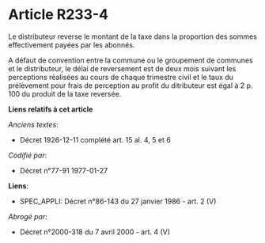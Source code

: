 # Article R233-4

Le distributeur reverse le montant de la taxe dans la proportion des sommes effectivement payées par les abonnés.

A défaut de convention entre la commune ou le groupement de communes et le distributeur, le délai de reversement est de deux
mois suivant les perceptions réalisées au cours de chaque trimestre civil et le taux du prélèvement pour frais de perception
au profit du ditributeur est égal à 2 p. 100 du produit de la taxe reversée.

**Liens relatifs à cet article**

_Anciens textes_:

  - Décret  1926-12-11 complété art. 15 al. 4, 5 et 6

_Codifié par_:

  - Décret n°77-91 1977-01-27

**Liens**:

  - SPEC_APPLI: Décret n°86-143 du 27 janvier 1986 - art. 2 (V)

_Abrogé par_:

  - Décret n°2000-318 du 7 avril 2000 - art. 4 (V)
